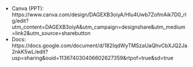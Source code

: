 <ul>
  <li>Canva (PPT): https://www.canva.com/design/DAGEXB3oiyA/Hlu4Uwb7ZofmAik7D0_rlg/edit?utm_content=DAGEXB3oiyA&utm_campaign=designshare&utm_medium=link2&utm_source=sharebutton</li>
  <li>Docs: https://docs.google.com/document/d/182IqdWyTMSzaUaQhvCbXJQ2Ja2nkK5wL/edit?usp=sharing&ouid=113674030406602627359&rtpof=true&sd=true</li>
